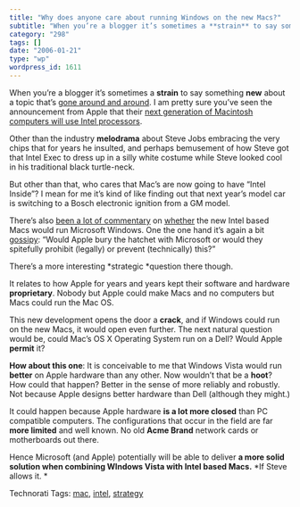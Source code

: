 ```yaml
---
title: "Why does anyone care about running Windows on the new Macs?"
subtitle: "When you’re a blogger it’s sometimes a **strain** to say something **new** about a topic that’s [gon..."
category: "298"
tags: []
date: "2006-01-21"
type: "wp"
wordpress_id: 1611
---
```

When you’re a blogger it’s sometimes a **strain** to say something **new** about a topic that’s [gone around and around](http://www.google.com/search?q=intel%20mac%20vista%20xp). I am pretty sure you’ve seen the announcement from Apple that their [next generation of Macintosh computers will use Intel processors](http://www.apple.com/macbookpro/).

Other than the industry **melodrama** about Steve Jobs embracing the very chips that for years he insulted, and perhaps bemusement of how Steve got that Intel Exec to dress up in a silly white costume while Steve looked cool in his traditional black turtle-neck.

But other than that, who cares that Mac’s are now going to have “Intel Inside”? I mean for me it’s kind of like finding out that next year’s model car is switching to a Bosch electronic ignition from a GM model.

There’s also [been a lot of commentary](http://engadget.com/2006/01/11/no-xp-on-intel-macs-but-vista-is-good-to-go/) on [whether](http://www.betanews.com/article/XP_Wont_Run_on_Intel_MacBook_iMac/1137003330) the new Intel based Macs would run Microsoft Windows. One the one hand it’s again a bit [gossipy](http://www.msnbc.msn.com/id/10794396/from/RS.3/): “Would Apple bury the hatchet with Microsoft or would they spitefully prohibit (legally) or prevent (technically) this?”

There’s a more interesting *strategic *question there though. 

It relates to how Apple for years and years kept their software and hardware **proprietary**. Nobody but Apple could make Macs and no computers but Macs could run the Mac OS. 

This new development opens the door a **crack**, and if Windows could run on the new Macs, it would open even further. The next natural question would be, could Mac’s OS X Operating System run on a Dell? Would Apple **permit** it?

**How about this one**: It is conceivable to me that Windows Vista would run **better** on Apple hardware than any other. Now wouldn’t that be a **hoot**? How could that happen? Better in the sense of more reliably and robustly. Not because Apple designs better hardware than Dell (although they might.) 

It could happen because Apple hardware **is a lot more closed** than PC compatible computers. The configurations that occur in the field are far **more limited** and well known. No old **Acme Brand** network cards or motherboards out there. 

Hence Microsoft (and Apple) potentially will be able to deliver **a more solid solution when combining WIndows Vista with Intel based Macs.** *If Steve allows it. *

Technorati Tags: [mac](http://www.technorati.com/tag/mac), [intel](http://www.technorati.com/tag/intel), [strategy](http://www.technorati.com/tag/strategy)